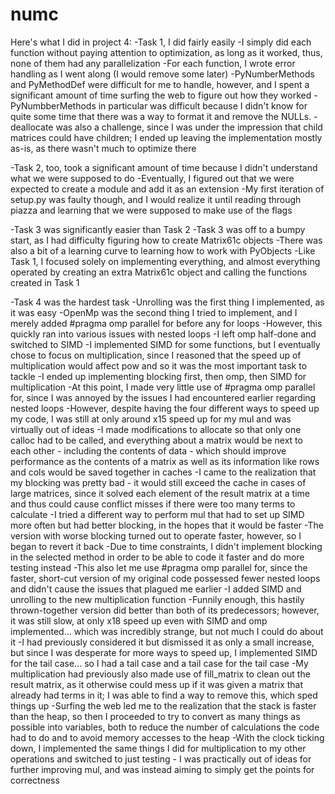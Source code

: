 # numc

Here's what I did in project 4:
-Task 1, I did fairly easily
-I simply did each function without paying attention to optimization, as long as it worked, thus, none of them had any parallelization
-For each function, I wrote error handling as I went along (I would remove some later)
-PyNumberMethods and PyMethodDef were difficult for me to handle, however, and I spent a significant amount of time surfing the web to figure out how they worked
-PyNumbberMethods in particular was difficult because I didn't know for quite some time that there was a way to format it and remove the NULLs.
-deallocate was also a challenge, since I was under the impression that child matrices could have children; I ended up leaving the implementation mostly as-is, as there wasn't much to optimize there

-Task 2, too, took a significant amount of time because I didn't understand what we were supposed to do
-Eventually, I figured out that we were expected to create a module and add it as an extension
-My first iteration of setup.py was faulty though, and I would realize it until reading through piazza and learning that we were supposed to make use of the flags

-Task 3 was significantly easier than Task 2
-Task 3 was off to a bumpy start, as I had difficulty figuring how to create Matrix61c objects
-There was also a bit of a learning curve to learning how to work with PyObjects
-Like Task 1, I focused solely on implementing everything, and almost everything operated by creating an extra Matrix61c object and calling the functions created in Task 1

-Task 4 was the hardest task
-Unrolling was the first thing I implemented, as it was easy
-OpenMp was the second thing I tried to implement, and I merely added #pragma omp parallel for before any for loops
-However, this quickly ran into various issues with nested loops
-I left omp half-done and switched to SIMD
-I implemented SIMD for some functions, but I eventually chose to focus on multiplication, since I reasoned that the speed up of multiplication would affect pow and so it was the most important task to tackle
-I ended up implementing blocking first, then omp, then SIMD for multiplication
-At this point, I made very little use of #pragma omp parallel for, since I was annoyed by the issues I had encountered earlier regarding nested loops
-However, despite having the four different ways to speed up my code, I was still at only around x15 speed up for my mul and was virtually out of ideas
-I made modifications to allocate so that only one calloc had to be called, and everything about a matrix would be next to each other - including the contents of data - which should improve performance as the contents of a matrix as well as its information like rows and cols would be saved together in caches
-I came to the realization that my blocking was pretty bad - it would still exceed the cache in cases of large matrices, since it solved each element of the result matrix at a time and thus could cause conflict misses if there were too many terms to calculate 
-I tried a different way to perform mul that had to set up SIMD more often but had better blocking, in the hopes that it would be faster
-The version with worse blocking turned out to operate faster, however, so I began to revert it back
-Due to time constraints, I didn't implement blocking in the selected method in order to be able to code it faster and do more testing instead
-This also let me use #pragma omp parallel for, since the faster, short-cut version of my original code possessed fewer nested loops and didn't cause the issues that plagued me earlier
-I added SIMD and unrolling to the new multiplication function
-Funnily enough, this hastily thrown-together version did better than both of its predecessors; however, it was still slow, at only x18 speed up even with SIMD and omp implemented... which was incredibly strange, but not much I could do about it
-I had previously considered it but dismissed it as only a small increase, but since I was desperate for more ways to speed up, I implemented SIMD for the tail case... so I had a tail case and a tail case for the tail case
-My multiplication had previously also made use of fill_matrix to clean out the result matrix, as it otherwise could mess up if it was given a matrix that already had terms in it; I was able to find a way to remove this, which sped things up
-Surfing the web led me to the realization that the stack is faster than the heap, so then I proceeded to try to convert as many things as possible into variables, both to reduce the number of calculations the code had to do and to avoid memory accesses to the heap
-With the clock ticking down, I implemented the same things I did for multiplication to my other operations and switched to just testing - I was practically out of ideas for further improving mul, and was instead aiming to simply get the points for correctness